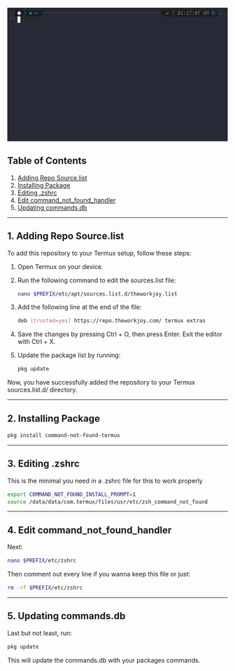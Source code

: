 ![Command Not Found Termux](https://raw.githubusercontent.com/juic3b0x/command-not-found-termux/main/screen-20240304-011800.webp)

## Table of Contents
1. [Adding Repo Source.list](#1-adding-repo-sourcelist)
2. [Installing Package](#2-installing-package)
3. [Editing .zshrc](#3-editing-zshrc)
4. [Edit command_not_found_handler](#4-edit-command_not_found_handler)
5. [Updating commands.db](#5-updating-commandsdb)

---

## 1. Adding Repo Source.list

To add this repository to your Termux setup, follow these steps:

1. Open Termux on your device.

2. Run the following command to edit the sources.list file:
   ```bash
   nano $PREFIX/etc/apt/sources.list.d/theworkjoy.list
   ```

3. Add the following line at the end of the file:
   ```bash
   deb [trusted=yes] https://repo.theworkjoy.com/ termux extras
   ```

4. Save the changes by pressing Ctrl + O, then press Enter. Exit the editor with Ctrl + X.

5. Update the package list by running:
   ```bash
   pkg update
   ```
 Now, you have successfully added the repository to your Termux sources.list.d/ directory.

---

## 2. Installing Package

```bash
pkg install command-not-found-termux
```

---

## 3. Editing .zshrc

This is the minimal you need in a .zshrc file for this to work properly
```bash
export COMMAND_NOT_FOUND_INSTALL_PROMPT=1
source /data/data/com.termux/files/usr/etc/zsh_command_not_found
```

---

## 4. Edit command_not_found_handler

Next:
```bash
nano $PREFIX/etc/zshrc
```
Then comment out every line if you wanna keep this file or just:
```bash
rm -rf $PREFIX/etc/zshrc
```

---

## 5. Updating commands.db

Last but not least, run:
```bash
pkg update
```
This will update the commands.db with your packages commands.
